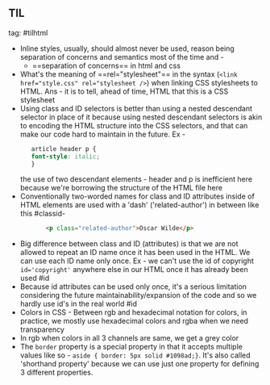 ## TIL 
tag: #tilhtml
- Inline styles, usually, should almost never be used, reason being separation of concerns and semantics most of the time and - 
	- ==separation of concerns== in html and css
- What's the meaning of ==rel="stylesheet"== in the syntax (`<link href="style.css" rel="stylesheet />`) when linking CSS stylesheets to HTML. Ans - it is to tell, ahead of time, HTML that this is a CSS stylesheet 
- Using class and ID selectors is better than using a nested descendant selector in place of it because using nested descendant selectors is akin to encoding the HTML structure into the CSS selectors, and that can make our code hard to maintain in the future. Ex -
	 ```css
      	article header p {
		font-style: italic; 
		}	
	 ```
	 the use of two descendant elements - header and p is inefficient here because we're borrowing the structure of the HTML file here
- Conventionally two-worded names for class and ID attributes inside of HTML elements are used with a 'dash' ('related-author') in between like this #classid- 
	 ```html
			<p class="related-author">Oscar Wilde</p>
	 ```
- Big difference between class and ID (attributes) is that we are not allowed to repeat an ID name once it has been used in the HTML. We can use each ID name only once. Ex - we can't use the id of copyright `id='copyright'` anywhere else in our HTML once it has already been used  #id
- Because id attributes can be used only once, it's a serious limitation considering the future maintainability/expansion of the code and so we hardly use id's in the real world #id 
- Colors in CSS - Between rgb and hexadecimal notation for colors, in practice, we mostly use hexadecimal colors and rgba when we need transparency
- In rgb when colors in all 3 channels are same, we get a grey color
- The `border` property is a special property in that it accepts multiple values like so -  `aside { border: 5px solid #1098ad;}`. It's also called 'shorthand property' because we can use just one property for defining 3 different properties.
